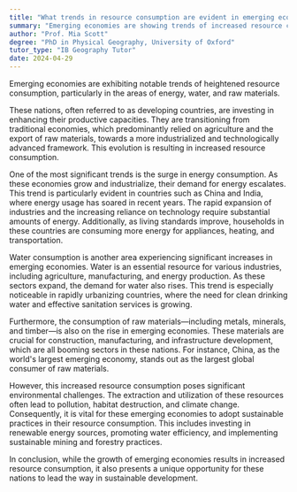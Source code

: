 ```yaml
---
title: "What trends in resource consumption are evident in emerging economies?"
summary: "Emerging economies are showing trends of increased resource consumption, particularly in energy, water, and raw materials."
author: "Prof. Mia Scott"
degree: "PhD in Physical Geography, University of Oxford"
tutor_type: "IB Geography Tutor"
date: 2024-04-29
---
```


Emerging economies are exhibiting notable trends of heightened resource consumption, particularly in the areas of energy, water, and raw materials.

These nations, often referred to as developing countries, are investing in enhancing their productive capacities. They are transitioning from traditional economies, which predominantly relied on agriculture and the export of raw materials, towards a more industrialized and technologically advanced framework. This evolution is resulting in increased resource consumption.

One of the most significant trends is the surge in energy consumption. As these economies grow and industrialize, their demand for energy escalates. This trend is particularly evident in countries such as China and India, where energy usage has soared in recent years. The rapid expansion of industries and the increasing reliance on technology require substantial amounts of energy. Additionally, as living standards improve, households in these countries are consuming more energy for appliances, heating, and transportation.

Water consumption is another area experiencing significant increases in emerging economies. Water is an essential resource for various industries, including agriculture, manufacturing, and energy production. As these sectors expand, the demand for water also rises. This trend is especially noticeable in rapidly urbanizing countries, where the need for clean drinking water and effective sanitation services is growing.

Furthermore, the consumption of raw materials—including metals, minerals, and timber—is also on the rise in emerging economies. These materials are crucial for construction, manufacturing, and infrastructure development, which are all booming sectors in these nations. For instance, China, as the world's largest emerging economy, stands out as the largest global consumer of raw materials.

However, this increased resource consumption poses significant environmental challenges. The extraction and utilization of these resources often lead to pollution, habitat destruction, and climate change. Consequently, it is vital for these emerging economies to adopt sustainable practices in their resource consumption. This includes investing in renewable energy sources, promoting water efficiency, and implementing sustainable mining and forestry practices.

In conclusion, while the growth of emerging economies results in increased resource consumption, it also presents a unique opportunity for these nations to lead the way in sustainable development.
    